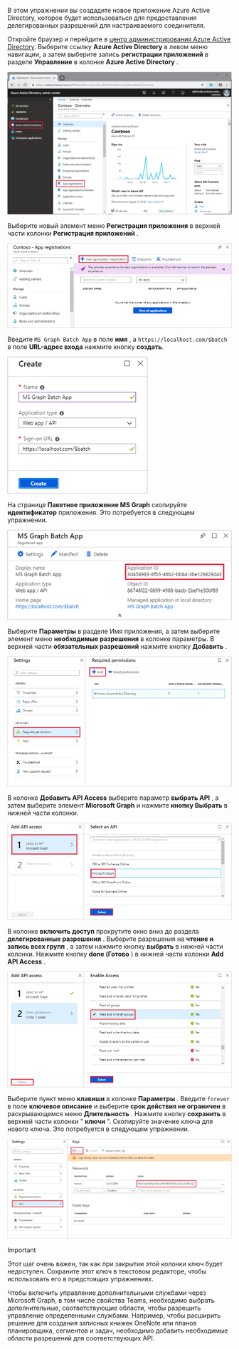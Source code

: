 <!-- markdownlint-disable MD002 MD041 -->

В этом упражнении вы создадите новое приложение Azure Active Directory, которое будет использоваться для предоставления делегированных разрешений для настраиваемого соединителя.

Откройте браузер и перейдите в [центр администрирования Azure Active Directory](https://aad.portal.azure.com). Выберите ссылку **Azure Active Directory** в левом меню навигации, а затем выберите запись **регистрации приложений** в разделе **Управление** в колонке **Azure Active Directory** .

![Снимок колонки Azure Active Directory в центре администрирования Azure Active Directory](./images/app-reg1.png)

Выберите новый элемент меню **Регистрация приложения** в верхней части колонки **Регистрация приложений** .

![Снимок колонки "Регистрация приложений" в центре администрирования Azure Active Directory](./images/app-reg2.png)

Введите `MS Graph Batch App` в поле **имя** , а `https://localhost.com/$batch` в поле **URL-адрес входа** нажмите кнопку **создать**.

![Снимок экрана с формой создания для новой регистрации приложения в центре администрирования Azure Active Directory](./images/app-reg3.png)

На странице **Пакетное приложение MS Graph** скопируйте **идентификатор** приложения. Это потребуется в следующем упражнении.

![Снимок экрана со страницей "зарегистрированное приложение"](./images/app-reg4.png)

Выберите **Параметры** в разделе Имя приложения, а затем выберите элемент меню **необходимые разрешения** в колонке параметры. В верхней части **обязательных разрешений** нажмите кнопку **Добавить** .

![Снимок экрана, на котором находится требуемая колонка разрешений](./images/app-perms1.png)

В колонке **Добавить API Access** выберите параметр **выбрать API** , а затем выберите элемент **Microsoft Graph** и нажмите **кнопку Выбрать** в нижней части колонки.

![Снимок экрана "Выбор элемента API"](./images/app-perms2.png)

В колонке **включить доступ** прокрутите окно вниз до раздела **делегированные разрешения** . Выберите разрешения на **чтение и запись всех групп** , а затем нажмите кнопку **выбрать** в нижней части колонки. Нажмите кнопку **done (Готово** ) в нижней части колонки **Add API Access** .

 ![Снимок экрана, на котором разрешите доступ](./images/app-perms3.png)

Выберите пункт меню **клавиши** в колонке **Параметры** . Введите `forever` в поле **ключевое описание** и выберите **срок действия не ограничен** в раскрывающемся меню **Длительность** . Нажмите кнопку **сохранить** в верхней части колонки " **ключи** ". Скопируйте значение ключа для нового ключа. Это потребуется в следующем упражнении.

![Снимок колонки "клавиши"](./images/app-key1.png)

> [!IMPORTANT]
> Этот шаг очень важен, так как при закрытии этой колонки ключ будет недоступен. Сохраните этот ключ в текстовом редакторе, чтобы использовать его в предстоящих упражнениях.

Чтобы включить управление дополнительными службами через Microsoft Graph, в том числе свойства Teams, необходимо выбрать дополнительные, соответствующие области, чтобы разрешить управление определенными службами. Например, чтобы расширить решение для создания записных книжек OneNote или планов планировщика, сегментов и задач, необходимо добавить необходимые области разрешений для соответствующих API.